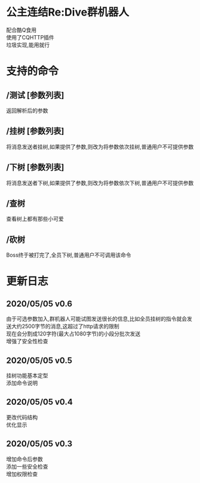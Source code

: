 # 公主连结Re:Dive群机器人
配合酷Q食用  
使用了CQHTTP插件  
垃圾实现,能用就行  

# 支持的命令
## /测试 [参数列表]
返回解析后的参数  
## /挂树 [参数列表]
将消息发送者挂树,如果提供了参数,则改为将参数依次挂树,普通用户不可提供参数  
## /下树 [参数列表]
将消息发送者下树,如果提供了参数,则改为将参数依次下树,普通用户不可提供参数  
## /查树
查看树上都有那些小可爱  
## /砍树
Boss终于被打完了,全员下树,普通用户不可调用该命令  

# 更新日志
## 2020/05/05 v0.6
由于可选参数加入,群机器人可能试图发送很长的信息,比如全员挂树的指令就会发送大约2500字节的消息,这超过了http请求的限制  
现在会分割成120字符(最大占1080字节)的小段分批次发送  
增强了安全性检查  
## 2020/05/05 v0.5
挂树功能基本定型  
添加命令说明  
## 2020/05/05 v0.4
更改代码结构  
优化显示  
## 2020/05/05 v0.3
增加命令后参数  
添加一些安全检查  
增加权限检查  